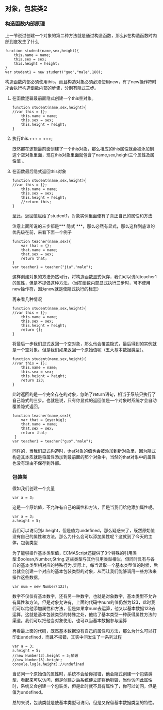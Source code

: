 ## 对象，包装类2

### 构造函数内部原理

上一节说过创建一个对象的第二种方法就是通过构造函数，那么js在构造函数时内部到底发生了什么

```
function student(name,sex,height){
    this.name = name;
    this.sex = sex;
    this.height = height;
}
var student1 = new student("guo","male",180);
```

构造函数内部必须使用this，而且构造对象必须必须使用new，有了new操作符时才会执行构造函数内部的步骤，分别有隐式三步。

1. 在函数逻辑最前面隐式创建一个this空对象。

   ```
   function student(name,sex,height){
   //var this = {};
       this.name = name;
       this.sex = sex;
       this.height = height;
   }
   ```

   

2. 执行this.+++ = +++;

   既然都在逻辑最前面创建了一个this对象，那么相应的this属性就会被添加到这个空对象里面，现在this对象里面就包含了name,sex,height三个属性及属性值 。

3. 在函数最后隐式返回this对象

   ```
   function student(name,sex,height){
   //var this = {};
       this.name = name;
       this.sex = sex;
       this.height = height;
       //return this;
   }
   ```

   至此，返回值赋给了student1，对象实例里面便有了真正自己的属性和方法

   注意上面所说的三步都是*** 隐式 ***，那么必然有显式，那么这样到底谁的优先级在前，来看下面一个例子

   ```
   function teacher(name,sex){
       var that = {};
       that.name = name;
       that.sex = sex;
       return that;
   }
   var teacher1 = teacher("jia","male");
   ```

   这样创建对象的方法仍然可行，将构造函数显式保存，我们可以访问teacher1的属性，但是不提倡这种方法。（当在函数内部显式执行三步时，可不使用new操作符，因为new就是使隐式执行的标志）

   再来看几种情况

   ```
   function student(name,sex,height){
   //var this = {};
       this.name = name;
       this.sex = sex;
       this.height = height;
       return {};
   }
   ```

   将最后一步我们显式返回一个空对象，那么他会覆盖隐式，最后得到的实例就是一个空对象。但是我们如果返回一个原始值呢（五大基本数据类型）。

   ```
   function student(name,sex,height){
   //var this = {};
       this.name = name;
       this.sex = sex;
       this.height = height;
       return 123;
   }
   ```

   此时返回的是一个完全存在的对象，忽略了return语句，相当于系统只执行了自己隐式的三步。也就是说，只有你显式的返回值是一个对象时系统才会自动覆盖隐式返回。

   ```
   function teacher(name,sex){
       var that = {eye:big};
       that.name = name;
       that.sex = sex;
       return that;
    }
   var teacher1 = teacher("guo","male");
   ```

   同样的，当我们显式构造时，that对象的值也会被添加到新对象里，因为隐式构造其本质就是将属性添加到最前面的那个对象中，当然的that对象中的属性也没有理由不保存到外部。

   ### 包装类

   假如我们创建一个变量

   ```
   var a = 3;
   ```

   这是一个原始值，不允许有自己的属性和方法，但是当我们给他添加属性呢。

   ```
   var a = 3;
   a.height = 5;
   ```

   我们可以访问到a.height，但是值为undefined，那么疑惑来了，既然原始值没有自己的属性和方法，那么为什么会可以添加属性呢？这就到了今天的主体，包装类型

   为了能够操作基本类型值，ECMAScript还提供了3个特殊的引用类型:Boolean,Number,String.这些类型与其他引用类型相似，但同时具有与各自的基本类型相对应的特殊行为.实际上，每当读取一个基本类型值的时候，后台就会创建一个对应的基本包装类型的对象，从而让我们能够调用一些方法来操作这些数据。

   ```
   var num = new Number(123);
   ```

   数字不仅仅有基本数字，还有另一种数字，也就是对象数字，基本类型不允许有属性和方法，但是对象允许有，上面的代码中num的值仍然为123，此时我们可以给他添加属性和方法，但是如果拿num去运算，他又以基本数据123去运算，这就是基本包装类型的特殊之处，他给了基本类型一种获得属性方法的渠道。我们可以把他当对象使用，也可以当基本数据参与运算

   再看最上面的代码，既然基本数据没有自己的属性和方法，那么为什么可以打印出undefined，而且不报错，其实中间发生了一系列过程

   ```
   var a = 3;
   a.height = 5;
   //new Number(3).height = 5;销毁 
   //new Number(3).height;
   console.log(a.height);//undefined
   ```

   当访问一个原始值的属性时，系统不会给你报错，他会隐式创建一个包装类型，看起来可以访问，但是创建之后系统便立即将他销毁，当你访问此属性时，系统又会创建一个包装类，但是此时就不具有属性了，你可以访问，但是值为undefined。

   总的来说，包装类就是使基本类型可访问，但是又保留基本数据类型的特性。

   

   



